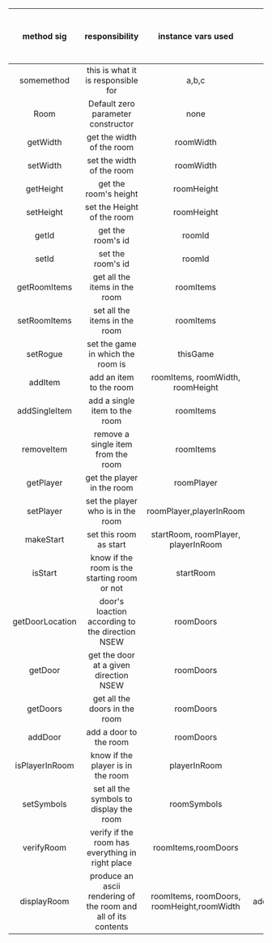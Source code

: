 | method sig | responsibility | instance vars used | other class methods called | objects used with method calls | lines of code |
|:----------:|:--------------:|:------------------:|:--------------------------:|:------------------------------:|:-------------:|
|somemethod|this is what it is responsible for| a,b,c|someothermethod|Cat, Feline|14
|Room|Default zero parameter constructor|none|none|none|3
|getWidth|get the width of the room|roomWidth|none|none|3
|setWidth|set the width of the room|roomWidth|none|none|3
|getHeight|get the room's height|roomHeight|none|none|3
|setHeight|set the Height of the room|roomHeight|none|none|3
|getId|get the room's id|roomId|none|none|3
|setId|set the room's id|roomId|none|none|3
|getRoomItems|get all the items in the room|roomItems|none|none|3
|setRoomItems|set all the items in the room|roomItems|none|none|3
|setRogue|set the game in which the room is|thisGame|none|none|3
|addItem|add an item to the room|roomItems, roomWidth, roomHeight|checkItemOverlap|Item|18
|addSingleItem|add a single item to the room|roomItems|none|Item|3
|removeItem|remove a single item from the room|roomItems|none|Item|3
|getPlayer|get the player in the room|roomPlayer|none|Player|3
|setPlayer|set the player who is in the room|roomPlayer,playerInRoom|none|Player|4
|makeStart|set this room as start|startRoom, roomPlayer, playerInRoom|nonw|none|8
|isStart|know if the room is the starting room or not|startRoom|none|none|6
|getDoorLocation|door's loaction according to the direction NSEW|roomDoors|none|Door|9
|getDoor|get the door at a given direction NSEW|roomDoors|none|Door|9
|getDoors|get all the doors in the room|roomDoors|none|none|3
|addDoor|add a door to the room|roomDoors|none|none|3
|isPlayerInRoom|know if the player is in the room|playerInRoom|none|none|6
|setSymbols|set all the symbols to display the room|roomSymbols|none|none|3
|verifyRoom|verify if the room has everything in right place| roomItems,roomDoors| isDoorInBound| Item,Door|13
|displayRoom|produce an ascii rendering of the room and all of its contents|roomItems, roomDoors, roomHeight,roomWidth|addDoorToDisplay,addItemToDisplay|Item, Door|17
